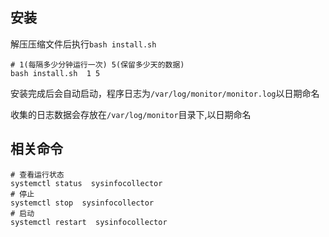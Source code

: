 ## 安装

解压压缩文件后执行`bash install.sh`

```shell
# 1(每隔多少分钟运行一次) 5(保留多少天的数据)
bash install.sh  1 5
```

安装完成后会自动启动，程序日志为`/var/log/monitor/monitor.log`以日期命名

收集的日志数据会存放在`/var/log/monitor`目录下,以日期命名

## 相关命令

```shell
# 查看运行状态
systemctl status  sysinfocollector
# 停止
systemctl stop  sysinfocollector
# 启动
systemctl restart  sysinfocollector
```

